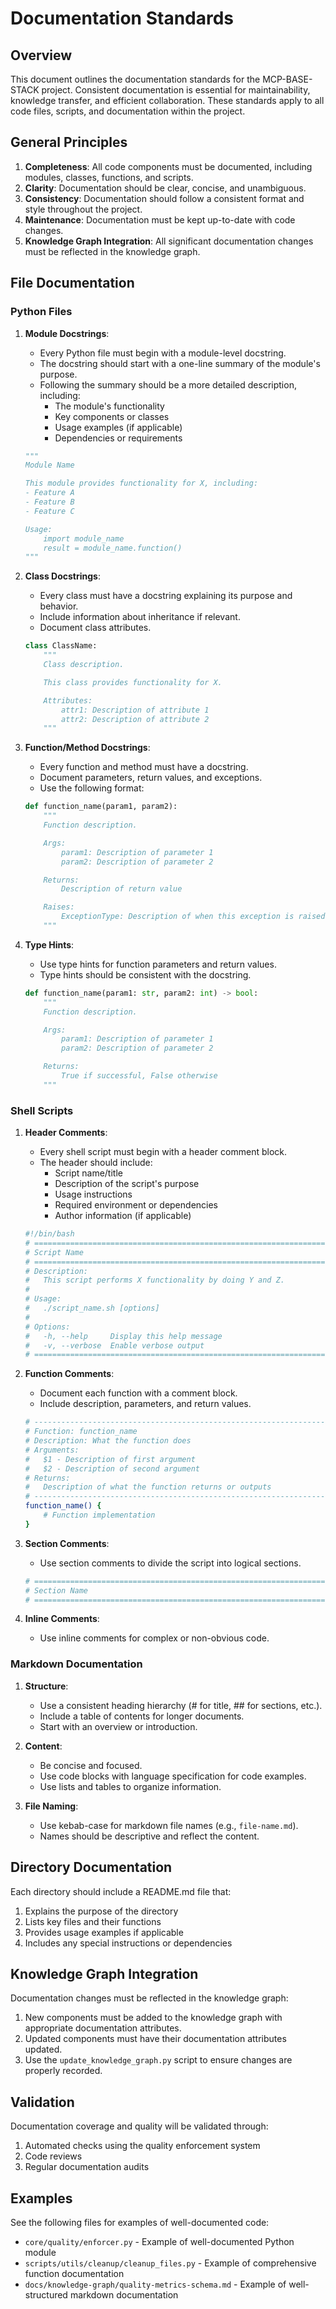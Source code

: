 # Documentation Standards

## Overview

This document outlines the documentation standards for the MCP-BASE-STACK project. Consistent documentation is essential for maintainability, knowledge transfer, and efficient collaboration. These standards apply to all code files, scripts, and documentation within the project.

## General Principles

1. **Completeness**: All code components must be documented, including modules, classes, functions, and scripts.
2. **Clarity**: Documentation should be clear, concise, and unambiguous.
3. **Consistency**: Documentation should follow a consistent format and style throughout the project.
4. **Maintenance**: Documentation must be kept up-to-date with code changes.
5. **Knowledge Graph Integration**: All significant documentation changes must be reflected in the knowledge graph.

## File Documentation

### Python Files

1. **Module Docstrings**:
   - Every Python file must begin with a module-level docstring.
   - The docstring should start with a one-line summary of the module's purpose.
   - Following the summary should be a more detailed description, including:
     - The module's functionality
     - Key components or classes
     - Usage examples (if applicable)
     - Dependencies or requirements

   ```python
   """
   Module Name

   This module provides functionality for X, including:
   - Feature A
   - Feature B
   - Feature C

   Usage:
       import module_name
       result = module_name.function()
   """
   ```

2. **Class Docstrings**:
   - Every class must have a docstring explaining its purpose and behavior.
   - Include information about inheritance if relevant.
   - Document class attributes.

   ```python
   class ClassName:
       """
       Class description.

       This class provides functionality for X.

       Attributes:
           attr1: Description of attribute 1
           attr2: Description of attribute 2
       """
   ```

3. **Function/Method Docstrings**:
   - Every function and method must have a docstring.
   - Document parameters, return values, and exceptions.
   - Use the following format:

   ```python
   def function_name(param1, param2):
       """
       Function description.

       Args:
           param1: Description of parameter 1
           param2: Description of parameter 2

       Returns:
           Description of return value

       Raises:
           ExceptionType: Description of when this exception is raised
       """
   ```

4. **Type Hints**:
   - Use type hints for function parameters and return values.
   - Type hints should be consistent with the docstring.

   ```python
   def function_name(param1: str, param2: int) -> bool:
       """
       Function description.

       Args:
           param1: Description of parameter 1
           param2: Description of parameter 2

       Returns:
           True if successful, False otherwise
       """
   ```

### Shell Scripts

1. **Header Comments**:
   - Every shell script must begin with a header comment block.
   - The header should include:
     - Script name/title
     - Description of the script's purpose
     - Usage instructions
     - Required environment or dependencies
     - Author information (if applicable)

   ```bash
   #!/bin/bash
   # ============================================================================
   # Script Name
   # ============================================================================
   # Description:
   #   This script performs X functionality by doing Y and Z.
   #
   # Usage:
   #   ./script_name.sh [options]
   #
   # Options:
   #   -h, --help     Display this help message
   #   -v, --verbose  Enable verbose output
   # ============================================================================
   ```

2. **Function Comments**:
   - Document each function with a comment block.
   - Include description, parameters, and return values.

   ```bash
   # ----------------------------------------------------------------------------
   # Function: function_name
   # Description: What the function does
   # Arguments:
   #   $1 - Description of first argument
   #   $2 - Description of second argument
   # Returns:
   #   Description of what the function returns or outputs
   # ----------------------------------------------------------------------------
   function_name() {
       # Function implementation
   }
   ```

3. **Section Comments**:
   - Use section comments to divide the script into logical sections.

   ```bash
   # ============================================================================
   # Section Name
   # ============================================================================
   ```

4. **Inline Comments**:
   - Use inline comments for complex or non-obvious code.

### Markdown Documentation

1. **Structure**:
   - Use a consistent heading hierarchy (# for title, ## for sections, etc.).
   - Include a table of contents for longer documents.
   - Start with an overview or introduction.

2. **Content**:
   - Be concise and focused.
   - Use code blocks with language specification for code examples.
   - Use lists and tables to organize information.

3. **File Naming**:
   - Use kebab-case for markdown file names (e.g., `file-name.md`).
   - Names should be descriptive and reflect the content.

## Directory Documentation

Each directory should include a README.md file that:

1. Explains the purpose of the directory
2. Lists key files and their functions
3. Provides usage examples if applicable
4. Includes any special instructions or dependencies

## Knowledge Graph Integration

Documentation changes must be reflected in the knowledge graph:

1. New components must be added to the knowledge graph with appropriate documentation attributes.
2. Updated components must have their documentation attributes updated.
3. Use the `update_knowledge_graph.py` script to ensure changes are properly recorded.

## Validation

Documentation coverage and quality will be validated through:

1. Automated checks using the quality enforcement system
2. Code reviews
3. Regular documentation audits

## Examples

See the following files for examples of well-documented code:

- `core/quality/enforcer.py` - Example of well-documented Python module
- `scripts/utils/cleanup/cleanup_files.py` - Example of comprehensive function documentation
- `docs/knowledge-graph/quality-metrics-schema.md` - Example of well-structured markdown documentation